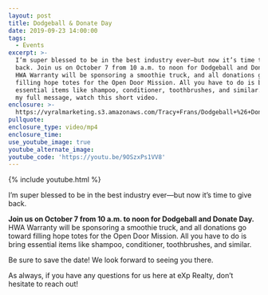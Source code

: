 ```yaml
---
layout: post
title: Dodgeball & Donate Day
date: 2019-09-23 14:00:00
tags:
  - Events
excerpt: >-
  I’m super blessed to be in the best industry ever—but now it’s time to give
  back. Join us on October 7 from 10 a.m. to noon for Dodgeball and Donate Day.
  HWA Warranty will be sponsoring a smoothie truck, and all donations go toward
  filling hope totes for the Open Door Mission. All you have to do is bring
  essential items like shampoo, conditioner, toothbrushes, and similar. To see
  my full message, watch this short video.
enclosure: >-
  https://vyralmarketing.s3.amazonaws.com/Tracy+Frans/Dodgeball+%26+Donate+Day.mp4
pullquote:
enclosure_type: video/mp4
enclosure_time:
use_youtube_image: true
youtube_alternate_image:
youtube_code: 'https://youtu.be/9OSzxPs1VV8'
---
```


{% include youtube.html %}

I’m super blessed to be in the best industry ever—but now it’s time to give back.&nbsp;

**Join us on October 7 from 10 a.m. to noon for Dodgeball and Donate Day.** HWA Warranty will be sponsoring a smoothie truck, and all donations go toward filling hope totes for the Open Door Mission. All you have to do is bring essential items like shampoo, conditioner, toothbrushes, and similar.&nbsp;

Be sure to save the date\! We look forward to seeing you there.&nbsp;

As always, if you have any questions for us here at eXp Realty, don’t hesitate to reach out\!<br>&nbsp;